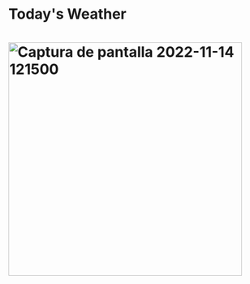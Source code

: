 <h1> Today's Weather<h1>
<img width="460" alt="Captura de pantalla 2022-11-14 121500" src="https://user-images.githubusercontent.com/103513425/201697354-5d1eef7e-8391-4f4a-ae88-1cb213be86d5.png">




